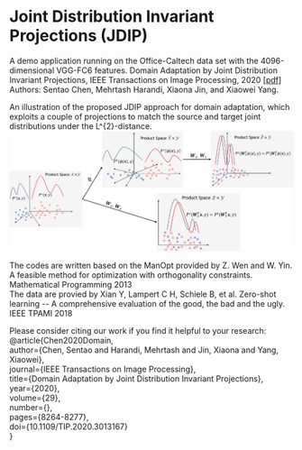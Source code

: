 # Joint Distribution Invariant Projections (JDIP)


A demo application running on the Office-Caltech data set with the 4096-dimensional VGG-FC6 features.
Domain Adaptation by Joint Distribution Invariant Projections, IEEE Transactions on Image Processing, 2020 [[pdf](https://ieeexplore.ieee.org/document/9159880)]  
Authors: Sentao Chen, Mehrtash Harandi, Xiaona Jin, and Xiaowei Yang.  

An illustration of the proposed JDIP approach for domain adaptation, which exploits a couple of projections to match the source and target joint distributions under the L^{2}-distance.   
![procedure](procedure.jpg)

The codes are written based on the ManOpt provided by Z. Wen and W. Yin. A feasible method for optimization with orthogonality constraints. Mathematical Programming 2013  
The data are provied by Xian Y, Lampert C H, Schiele B, et al. Zero-shot learning -- A comprehensive evaluation of the good, the bad and the ugly. IEEE TPAMI 2018  

Please consider citing our work if you find it helpful to your research:  
@article{Chen2020Domain,  
  author={Chen, Sentao and Harandi, Mehrtash and Jin, Xiaona and Yang, Xiaowei},  
  journal={IEEE Transactions on Image Processing},   
  title={Domain Adaptation by Joint Distribution Invariant Projections},   
  year={2020},  
  volume={29},  
  number={},  
  pages={8264-8277},  
  doi={10.1109/TIP.2020.3013167}  
  }
  
